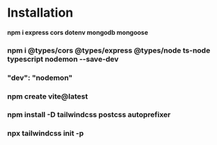 # Installation
#### npm i express cors dotenv mongodb mongoose
### npm i @types/cors @types/express @types/node ts-node typescript nodemon --save-dev

 ### "dev": "nodemon"
 ### npm create vite@latest
 ### npm install -D tailwindcss postcss autoprefixer
 ### npx tailwindcss init -p
 


